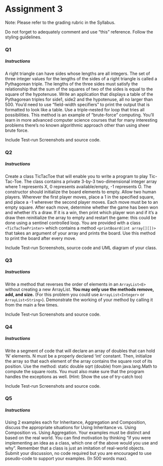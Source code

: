# Assignment 3

Note: Please refer to the grading rubric in the Syllabus. 

Do not forget to adequately comment and use “this” reference. Follow the styling guidelines. 

### Q1

##### Instructions
A right triangle can have sides whose lengths are all integers. The set of three integer values for the lengths of the sides of a right triangle is called a Pythagorean triple. The lengths of the three sides must satisfy the relationship
that the sum of the squares of two of the sides is equal to the square of the hypotenuse. Write an application that displays a table of the Pythagorean triples for side1, side2 and the hypotenuse, all no larger than 500. You’d need to use “field-width specifiers” to print the output that is formatted to look like a table. Use a triple-nested for loop that tries all possibilities. This method is an example of “brute-force” computing. You’ll learn in more advanced computer science courses that for many interesting problems there’s no known algorithmic approach other than using sheer brute force.

Include Test-run Screenshots and source code.

### Q2

##### Instructions
Create a class TicTacToe that will enable you to write a program to play Tic-Tac-Toe. The class contains a private 3-by-3 two-dimensional integer array where 1 represents X, 0 represents available/empty, -1 represents O. The constructor should initialize the board elements to empty. Allow two human players. Wherever the first player moves, place a 1 in the specified square, and place a -1 wherever the second player moves. Each move must be to an empty square. After each move, determine whether the game has been won and whether it’s a draw. If it is a win, then print which player won and if it’s a draw then reinitialize the array to empty and restart the game: this could be done using a sentinel controlled loop. You are provided with a class `<TicTacToePrinter>` which contains a method `<printBoard(int array[][])>` that takes an argument of your array and prints the board. Use this method to print the board after every move.

Include Test-run Screenshots, source code and UML diagram of your class.

### Q3

##### Instructions
Write a method that reverses the order of elements in an `ArrayList<E>` without creating a new ArrayList. **You may only use the methods remove, add, and size.** (For this problem you could use `ArrayList<Integer>` or `ArrayList<String>`). Demonstrate the working of your method by calling it from the main a few times.

Include Test-run Screenshots and source code.

### Q4

##### Instructions
Write a segment of code that will declare an array of doubles that can hold ‘N’ elements. N must be a properly declared ‘int’ constant. Then, initialize the array so that each element of the array contains the square root of its position. Use the method: static double sqrt (double) from java.lang.Math to compute the square roots. You must also make sure that the program handles the exceptions as well. (Hint: Show the use of try-catch too)

Include Test-run Screenshots and source code.

### Q5

##### Instructions
Using 2 examples each for Inheritance, Aggregation and Composition, discuss the appropriate situations for Using Inheritance vs. Using Composition vs. Using Aggregation. Your examples must be distinct and based on the real world. You can find motivation by thinking “if you were implementing an idea as a class, which one of the above would you use and why”. Remember that a class is just an imitation of real-world objects. Submit your discussion, no code required but you are encouraged to use pseudo-code to support your examples. (In 500 words max).